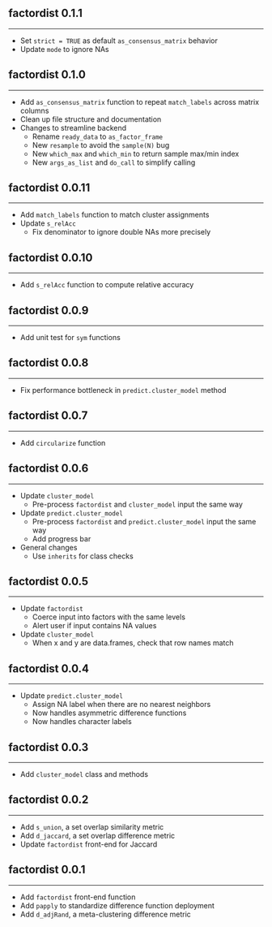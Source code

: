 ## factordist 0.1.1
---------------------
* Set `strict = TRUE` as default `as_consensus_matrix` behavior
* Update `mode` to ignore NAs

## factordist 0.1.0
---------------------
* Add `as_consensus_matrix` function to repeat `match_labels` across matrix columns
* Clean up file structure and documentation
* Changes to streamline backend
    * Rename `ready_data` to `as_factor_frame`
    * New `resample` to avoid the `sample(N)` bug
    * New `which_max` and `which_min` to return sample max/min index
    * New `args_as_list` and `do_call` to simplify calling

## factordist 0.0.11
---------------------
* Add `match_labels` function to match cluster assignments
* Update `s_relAcc`
    * Fix denominator to ignore double NAs more precisely

## factordist 0.0.10
---------------------
* Add `s_relAcc` function to compute relative accuracy

## factordist 0.0.9
---------------------
* Add unit test for `sym` functions

## factordist 0.0.8
---------------------
* Fix performance bottleneck in `predict.cluster_model` method

## factordist 0.0.7
---------------------
* Add `circularize` function

## factordist 0.0.6
---------------------
* Update `cluster_model`
    * Pre-process `factordist` and `cluster_model` input the same way
* Update `predict.cluster_model`
    * Pre-process `factordist` and `predict.cluster_model` input the same way
    * Add progress bar
* General changes
    * Use `inherits` for class checks

## factordist 0.0.5
---------------------
* Update `factordist`
    * Coerce input into factors with the same levels
    * Alert user if input contains NA values
* Update `cluster_model`
    * When x and y are data.frames, check that row names match

## factordist 0.0.4
---------------------
* Update `predict.cluster_model`
    * Assign NA label when there are no nearest neighbors
    * Now handles asymmetric difference functions
    * Now handles character labels

## factordist 0.0.3
---------------------
* Add `cluster_model` class and methods

## factordist 0.0.2
---------------------
* Add `s_union`, a set overlap similarity metric
* Add `d_jaccard`, a set overlap difference metric
* Update `factordist` front-end for Jaccard

## factordist 0.0.1
---------------------
* Add `factordist` front-end function
* Add `papply` to standardize difference function deployment
* Add `d_adjRand`, a meta-clustering difference metric
